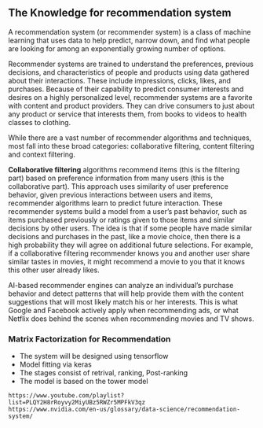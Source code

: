 ## The Knowledge for recommendation system

A recommendation system (or recommender system) is a class of machine  learning that uses data to help predict, narrow down, and find what  people are looking for among an exponentially growing number of options.

Recommender systems are trained to understand the preferences, previous  decisions, and characteristics of people and products using data  gathered about their interactions. These include impressions, clicks,  likes, and purchases. Because of their capability to predict consumer  interests and desires on a highly personalized level, recommender  systems are a favorite with content and product providers. They can  drive consumers to just about any product or service that interests  them, from books to videos to health classes to clothing.

While there are a vast number of recommender algorithms and  techniques, most fall into these broad categories: collaborative  filtering, content filtering and context filtering.

**Collaborative filtering** algorithms recommend items  (this is the filtering part) based on preference information from many  users (this is the collaborative part). This approach uses similarity of user preference behavior, given previous interactions between users  and items, recommender algorithms learn to predict future interaction.  These recommender systems build a model from a user’s past behavior,  such as items purchased previously or ratings given to those items and  similar decisions by other users. The idea is that if some people have  made similar decisions and purchases in the past, like a movie choice,  then there is a high probability they will agree on additional future  selections. For example, if a collaborative filtering recommender knows  you and another user share similar tastes in movies, it might recommend a movie to you that it knows this other user already likes.

AI-based recommender engines can analyze an individual’s purchase  behavior and detect patterns that will help provide them with the  content suggestions that will most likely match his or her interests.  This is what Google and Facebook actively apply when recommending ads,  or what Netflix does behind the scenes when recommending movies and TV  shows.

### Matrix Factorization for Recommendation







- The system will be designed using tensorflow
- Model fitting via keras
- The stages consist of retrival, ranking, Post-ranking 
- The model is based on the tower model 





```
https://www.youtube.com/playlist?list=PLQY2H8rRoyvy2MiyUBz5RWZr5MPFkV3qz
https://www.nvidia.com/en-us/glossary/data-science/recommendation-system/
```

